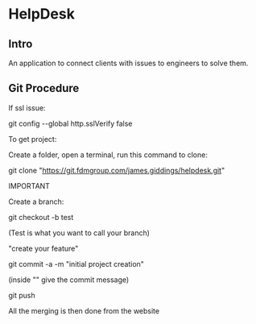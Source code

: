 # HelpDesk

## Intro

An application to connect clients with issues to engineers to solve them.
## Git Procedure



If ssl issue:



git config --global http.sslVerify false



To get project:



Create a folder, open a terminal, run this command to clone:



git clone "https://git.fdmgroup.com/james.giddings/helpdesk.git"



IMPORTANT



Create a branch:



git checkout -b test



(Test is what you want to call your branch)

"create your feature"

git commit -a -m "initial project creation"



(inside "" give the commit message)



git push



All the merging is then done from the website